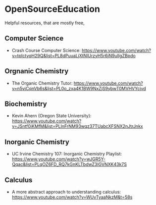 # OpenSourceEducation
Helpful resources, that are mostly free, 


## Computer Science
  * Crash Course Computer Science: https://www.youtube.com/watch?v=tpIctyqH29Q&list=PL8dPuuaLjXtNlUrzyH5r6jN9ulIgZBpdo

## Orgnanic Chemistry
  * The Organic Chemistry Tutor: https://www.youtube.com/watch?v=n5vjCqnVb6s&list=PL0o_zxa4K1BW9NxZjS9ybwT0MVHVYcjvd 

## Biochemistry
  * Kevin Ahern (Oregon State University): https://www.youtube.com/watch?v=JSntf0iKMfM&list=PLlnFrNM93wqz37TUabcXFSNX2nJtrJnkx 

## Inorganic Chemistry
  * UC Irvine Chemistry 107: Inorganic Chemistry Playlist: https://www.youtube.com/watch?v=wJGR5Y-Qqac&list=PLqOZ6FD_RQ7kGnKLTbdwZ3IGVNXK43k7S  

## Calculus
  * A more abstract approach to understanding calculus: https://www.youtube.com/watch?v=WUvTyaaNkzM&t=58s 
